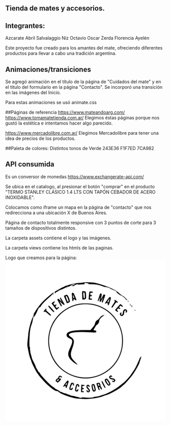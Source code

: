 ## Tienda de mates y accesorios.

## Integrantes:
Azcarate Abril
Salvalaggio Niz Octavio Oscar
Zerda Florencia Ayelén

Este proyecto fue creado para los amantes del mate, ofreciendo diferentes productos para llevar a cabo una tradición argentina.


## Animaciones/transiciones
Se agregó animación en el título de la página de "Cuidados del mate" y en el titulo del formulario en la página "Contacto".
Se incorporó una transición en las imágenes del Inicio.

Para estas animaciones se usó animate.css

##Páginas de referencia
https://www.mateandoarg.com/
https://www.tomamatetienda.com.ar/
Elegimos éstas páginas porque nos gustó la estética e intentamos hacer algo parecido.

https://www.mercadolibre.com.ar/
Elegimos Mercadolibre para tener una idea de precios de los productos.


##Paleta de colores: Distintos tonos de Verde
243E36
F1F7ED
7CA982

## API consumida
Es un conversor de monedas
https://www.exchangerate-api.com/

Se ubica en el catalogo, al presionar el botón "comprar" en el producto "TERMO STANLEY CLÁSICO 1.4 LTS CON TAPÓN CEBADOR DE ACERO INOXIDABLE".

Colocamos como iframe un mapa en la página de "contacto" que nos redirecciona a una ubicación X de Buenos Aires. 

Página de contacto totalmente responsive con 3 puntos de corte para 3 tamaños de dispositivos distintos. 

La carpeta assets contiene el logo y las imágenes.

La carpeta views contiene los htmls de las paginas.


Logo que creamos para la página:
![Screenshoot](./assets/logo3.svg) 



